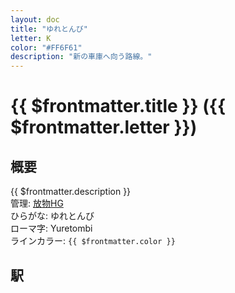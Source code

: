 ```yaml
---
layout: doc
title: "ゆれとんび"
letter: K
color: "#FF6F61"
description: "新の車庫へ向う路線。"
---
```


# {{ $frontmatter.title }} ({{ $frontmatter.letter }})

## 概要
{{ $frontmatter.description }}  
管理: [放物HG](/company/houbutuHG/index.md)  
ひらがな: ゆれとんび  
ローマ字: Yuretombi  
ラインカラー: <span :style="{backgroundColor: $frontmatter.color, display: 'inline-block', width: '0.75em', height: '0.75em', border: `1px solid #1b1b1f`, marginRight: '0.25em'}" />`{{ $frontmatter.color }}`

## 駅
<Stations />